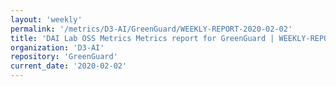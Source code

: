 ```yaml
---
layout: 'weekly'
permalink: '/metrics/D3-AI/GreenGuard/WEEKLY-REPORT-2020-02-02'
title: 'DAI Lab OSS Metrics Metrics report for GreenGuard | WEEKLY-REPORT-2020-02-02'
organization: 'D3-AI'
repository: 'GreenGuard'
current_date: '2020-02-02'
---
```

